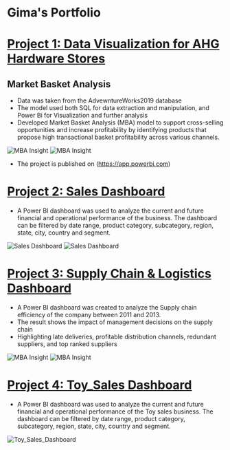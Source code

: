 # Gima's Portfolio

# [Project 1: Data Visualization for AHG Hardware Stores](https://github.com/Gimavincent/Gimav_Portfolio/blob/main/README.md)
## Market Basket Analysis

* Data was taken from the AdvewntureWorks2019 database
* The model used both SQL for data extraction and manipulation, and Power Bi for Visualization and further analysis
* Developed Market Basket Analysis (MBA) model to support cross-selling opportunities and increase profitability by identifying products that propose high transactional basket profitability across various channels.

![MBA Insight](main/MBA%Analysis.JPG)
![MBA Insight](main/MBA%Analysis%2.JPG)

* The project is published on (https://app.powerbi.com)




# [Project 2: Sales Dashboard](https://github.com/Gimavincent/Gimav_Portfolio/blob/main/README.md)

* A Power BI dashboard was used to analyze the current and future financial and operational performance of the business. The dashboard can be filtered by date range, product category, subcategory, region, state, city, country and segment.

![Sales Dashboard](main/Sales%Dashboard.JPG)
![Sales Dashboard](main/Sales%Dashboard%2.JPG)


# [Project 3: Supply Chain & Logistics Dashboard](https://github.com/Gimavincent/Gimav_Portfolio/blob/main/README.md)

* A Power BI dashboard was created to analyze the Supply chain efficiency of the company between 2011 and 2013.
* The result shows the impact of management decisions on the supply chain
* Highlighting late deliveries, profitable distribution channels, redundant suppliers, and top ranked suppliers

![MBA Insight](main/Supply%Chain%Insights.JPG)
![MBA Insight](main/Supply%Chain%Insights%2.JPG)

# [Project 4: Toy_Sales Dashboard](https://github.com/Gimavincent/Gimav_Portfolio/blob/main/README.md)

* A Power BI dashboard was used to analyze the current and future financial and operational performance of the Toy sales business. The dashboard can be filtered by date range, product category, subcategory, region, state, city, country and segment.

![Toy_Sales_Dashboard](https://user-images.githubusercontent.com/126819096/232248302-29520824-67e2-4a98-97b6-7fcf94f9993b.JPG)
